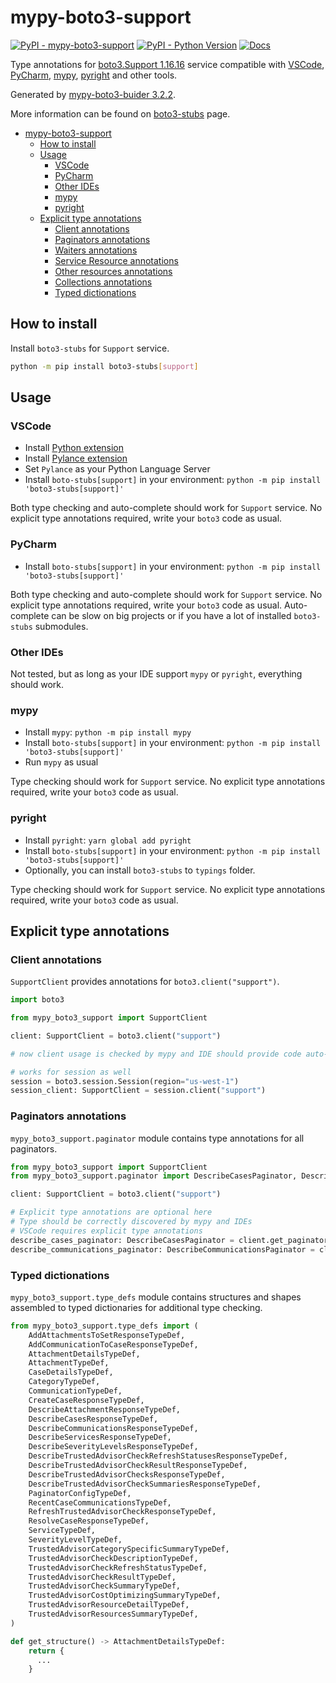 # mypy-boto3-support

[![PyPI - mypy-boto3-support](https://img.shields.io/pypi/v/mypy-boto3-support.svg?color=blue)](https://pypi.org/project/mypy-boto3-support)
[![PyPI - Python Version](https://img.shields.io/pypi/pyversions/mypy-boto3-support.svg?color=blue)](https://pypi.org/project/mypy-boto3-support)
[![Docs](https://img.shields.io/readthedocs/mypy-boto3-builder.svg?color=blue)](https://mypy-boto3-builder.readthedocs.io/)

Type annotations for
[boto3.Support 1.16.16](https://boto3.amazonaws.com/v1/documentation/api/1.16.16/reference/services/support.html#Support) service
compatible with
[VSCode](https://code.visualstudio.com/),
[PyCharm](https://www.jetbrains.com/pycharm/),
[mypy](https://github.com/python/mypy),
[pyright](https://github.com/microsoft/pyright)
and other tools.

Generated by [mypy-boto3-buider 3.2.2](https://github.com/vemel/mypy_boto3_builder).

More information can be found on [boto3-stubs](https://pypi.org/project/boto3-stubs/) page.

- [mypy-boto3-support](#mypy-boto3-support)
  - [How to install](#how-to-install)
  - [Usage](#usage)
    - [VSCode](#vscode)
    - [PyCharm](#pycharm)
    - [Other IDEs](#other-ides)
    - [mypy](#mypy)
    - [pyright](#pyright)
  - [Explicit type annotations](#explicit-type-annotations)
    - [Client annotations](#client-annotations)
    - [Paginators annotations](#paginators-annotations)
    - [Waiters annotations](#waiters-annotations)
    - [Service Resource annotations](#service-resource-annotations)
    - [Other resources annotations](#other-resources-annotations)
    - [Collections annotations](#collections-annotations)
    - [Typed dictionations](#typed-dictionations)

## How to install

Install `boto3-stubs` for `Support` service.

```bash
python -m pip install boto3-stubs[support]
```

## Usage

### VSCode

- Install [Python extension](https://marketplace.visualstudio.com/items?itemName=ms-python.python)
- Install [Pylance extension](https://marketplace.visualstudio.com/items?itemName=ms-python.vscode-pylance)
- Set `Pylance` as your Python Language Server
- Install `boto-stubs[support]` in your environment: `python -m pip install 'boto3-stubs[support]'`

Both type checking and auto-complete should work for `Support` service.
No explicit type annotations required, write your `boto3` code as usual.

### PyCharm

- Install `boto-stubs[support]` in your environment: `python -m pip install 'boto3-stubs[support]'`

Both type checking and auto-complete should work for `Support` service.
No explicit type annotations required, write your `boto3` code as usual.
Auto-complete can be slow on big projects or if you have a lot of installed `boto3-stubs` submodules.

### Other IDEs

Not tested, but as long as your IDE support `mypy` or `pyright`, everything should work.

### mypy

- Install `mypy`: `python -m pip install mypy`
- Install `boto-stubs[support]` in your environment: `python -m pip install 'boto3-stubs[support]'`
- Run `mypy` as usual

Type checking should work for `Support` service.
No explicit type annotations required, write your `boto3` code as usual.

### pyright

- Install `pyright`: `yarn global add pyright`
- Install `boto-stubs[support]` in your environment: `python -m pip install 'boto3-stubs[support]'`
- Optionally, you can install `boto3-stubs` to `typings` folder.

Type checking should work for `Support` service.
No explicit type annotations required, write your `boto3` code as usual.

## Explicit type annotations

### Client annotations

`SupportClient` provides annotations for `boto3.client("support")`.

```python
import boto3

from mypy_boto3_support import SupportClient

client: SupportClient = boto3.client("support")

# now client usage is checked by mypy and IDE should provide code auto-complete

# works for session as well
session = boto3.session.Session(region="us-west-1")
session_client: SupportClient = session.client("support")
```

### Paginators annotations

`mypy_boto3_support.paginator` module contains type annotations for all paginators.

```python
from mypy_boto3_support import SupportClient
from mypy_boto3_support.paginator import DescribeCasesPaginator, DescribeCommunicationsPaginator

client: SupportClient = boto3.client("support")

# Explicit type annotations are optional here
# Type should be correctly discovered by mypy and IDEs
# VSCode requires explicit type annotations
describe_cases_paginator: DescribeCasesPaginator = client.get_paginator("describe_cases")
describe_communications_paginator: DescribeCommunicationsPaginator = client.get_paginator("describe_communications")
```







### Typed dictionations

`mypy_boto3_support.type_defs` module contains structures and shapes assembled
to typed dictionaries for additional type checking.

```python
from mypy_boto3_support.type_defs import (
    AddAttachmentsToSetResponseTypeDef,
    AddCommunicationToCaseResponseTypeDef,
    AttachmentDetailsTypeDef,
    AttachmentTypeDef,
    CaseDetailsTypeDef,
    CategoryTypeDef,
    CommunicationTypeDef,
    CreateCaseResponseTypeDef,
    DescribeAttachmentResponseTypeDef,
    DescribeCasesResponseTypeDef,
    DescribeCommunicationsResponseTypeDef,
    DescribeServicesResponseTypeDef,
    DescribeSeverityLevelsResponseTypeDef,
    DescribeTrustedAdvisorCheckRefreshStatusesResponseTypeDef,
    DescribeTrustedAdvisorCheckResultResponseTypeDef,
    DescribeTrustedAdvisorChecksResponseTypeDef,
    DescribeTrustedAdvisorCheckSummariesResponseTypeDef,
    PaginatorConfigTypeDef,
    RecentCaseCommunicationsTypeDef,
    RefreshTrustedAdvisorCheckResponseTypeDef,
    ResolveCaseResponseTypeDef,
    ServiceTypeDef,
    SeverityLevelTypeDef,
    TrustedAdvisorCategorySpecificSummaryTypeDef,
    TrustedAdvisorCheckDescriptionTypeDef,
    TrustedAdvisorCheckRefreshStatusTypeDef,
    TrustedAdvisorCheckResultTypeDef,
    TrustedAdvisorCheckSummaryTypeDef,
    TrustedAdvisorCostOptimizingSummaryTypeDef,
    TrustedAdvisorResourceDetailTypeDef,
    TrustedAdvisorResourcesSummaryTypeDef,
)

def get_structure() -> AttachmentDetailsTypeDef:
    return {
      ...
    }
```
